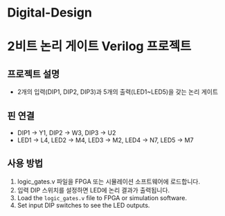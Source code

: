 # Digital-Design
# 2비트 논리 게이트 Verilog 프로젝트

## 프로젝트 설명 
- 2개의 입력(DIP1, DIP2, DIP3)과 5개의 출력(LED1~LED5)을 갖는 논리 게이트


## 핀 연결 
- DIP1 → Y1, DIP2 → W3, DIP3 → U2
- LED1 → L4, LED2 → M4, LED3 → M2, LED4 → N7, LED5 → M7

## 사용 방법 
1. logic_gates.v 파일을 FPGA 또는 시뮬레이션 소프트웨어에 로드합니다.
2. 입력 DIP 스위치를 설정하면 LED에 논리 결과가 출력됩니다.
3. Load the `logic_gates.v` file to FPGA or simulation software.
4. Set input DIP switches to see the LED outputs.
